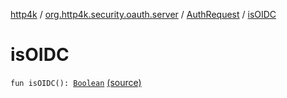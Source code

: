 [http4k](../../index.md) / [org.http4k.security.oauth.server](../index.md) / [AuthRequest](index.md) / [isOIDC](./is-o-i-d-c.md)

# isOIDC

`fun isOIDC(): `[`Boolean`](https://kotlinlang.org/api/latest/jvm/stdlib/kotlin/-boolean/index.html) [(source)](https://github.com/http4k/http4k/blob/master/http4k-security-oauth/src/main/kotlin/org/http4k/security/oauth/server/AuthRequest.kt#L20)